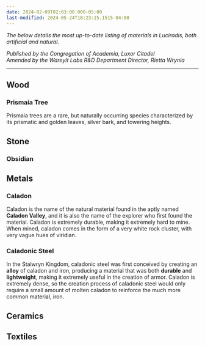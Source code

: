 ```yaml
---
date: 2024-02-09T02:03:00.000-05:00
last-modified: 2024-05-24T18:23:15.1515-04:00
---
```

*The below details the most up-to-date listing of materials in Luciradis, both artificial and natural.*

*Published by the Congregation of Academia, Luxor Citadel*  
*Amended by the Wareylt Labs R&D Department Director, Rietta Wrynia*

---
## Wood
### Prismaia Tree

Prismaia trees are a rare, but naturally occurring species characterized by its prismatic and golden leaves, silver bark, and towering heights. 

## Stone
### Obsidian


## Metals
### Caladon

Caladon is the name of the natural material found in the aptly named **Caladon Valley**, and it is also the name of the explorer who first found the material. Caladon is extremely durable, making it extremely hard to mine. When mined, caladon comes in the form of a very white rock cluster, with very vague hues of viridian.
### Caladonic Steel

In the Stalwryn Kingdom, caladonic steel was first conceived by creating an **alloy** of caladon and iron, producing a material that was both **durable** and **lightweight**, making it extremely useful in the creation of armor. Caladon is extremely dense, so the creation process of caladonic steel would only require a small amount of molten caladon to reinforce the much more common material, iron.

## Ceramics

## Textiles



